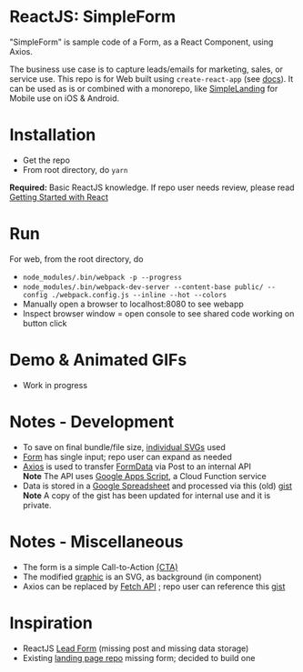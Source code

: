 ReactJS: SimpleForm
=================
"SimpleForm" is sample code of a Form, as a React Component, using Axios.

The business use case is to capture leads/emails for marketing, sales, or service use. 
This repo is for Web built using ```create-react-app``` (see [docs](https://reactjs.org/docs/create-a-new-react-app.html#create-react-app)). It can be used as is 
or combined with a monorepo, like [SimpleLanding](https://github.com/og-pr/public_ticket.530) for Mobile use on iOS & Android.


Installation
============

* Get the repo
* From root directory, do ```yarn```

**Required:** Basic ReactJS knowledge. If repo user needs review, please read [Getting Started with React](https://www.taniarascia.com/getting-started-with-react/)  

Run
===

For web, from the root directory, do

* ```node_modules/.bin/webpack -p --progress```
* ```node_modules/.bin/webpack-dev-server --content-base public/ --config ./webpack.config.js --inline --hot --colors```
* Manually open a browser to localhost:8080 to see webapp 
* Inspect browser window = open console to see shared code working on button click


Demo & Animated GIFs
===========
* Work in progress

Notes - Development
===========
* To save on final bundle/file size, [individual SVGs](https://simpleicons.org/) used 
* [Form](https://flaviocopes.com/react-forms/) has single input; repo user can expand as needed
* [Axios](https://github.com/axios/axios) is used to transfer [FormData](https://developer.mozilla.org/en-US/docs/Web/API/FormData) via Post to an internal API\
**Note** The API uses [Google Apps Script](https://developers.google.com/apps-script), a  Cloud Function service
* Data is stored in a [Google Spreadsheet](https://www.google.com/sheets/about/) and processed via this (old) [gist](https://github.com/og-pr/all-gists/blob/master/gist.2e%20%3D%20dataCapture.gas.js)\
**Note** A copy of the gist has been updated for internal use and it is private.

Notes - Miscellaneous 
=====
* The form is a simple Call-to-Action [(CTA)](https://www.impactbnd.com/blog/examples-of-calls-to-action-for-lead-generation)
* The modified [graphic](https://www.freepik.com/free-vector/contact-us-landing-page-flat-style_4934492.htm#page=1&query=contact%20us&position=22) is an SVG, as background (in component)
* Axios can be replaced by [Fetch API](https://developer.mozilla.org/en-US/docs/Web/API/Fetch_API) ; repo user can reference this [gist](https://github.com/og-pr/all-gists/blob/master/gist.2d%20%3D%20dataCapture.js)

Inspiration
===========
* ReactJS [Lead Form](https://github.com/jacted/lead-form) (missing post and missing data storage)
* Existing [landing page repo](https://github.com/og-pr/public_ticket.530) missing form; decided to build one 
